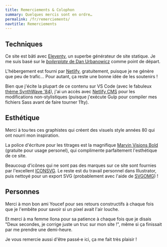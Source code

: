 ```yaml
---
title: Remerciements & Colophon
summary: Quelques mercis sont en ordre…
permalink: /fr/remerciements/
navtitle: Remerciements
---
```


## Techniques
Ce site est bâti avec [Eleventy](https://www.11ty.dev/), un superbe générateur de site statique. Je me suis basé sur le [*boilerplate* de Dan Urbanowicz](https://templates.netlify.com/template/eleventy-netlify-boilerplate/) comme point de départ.

L'hébergement est fourni par [Netlify](https://netlify.com/), gratuitement, puisque je ne génère que peu de trafic… Pour autant, ça reste une bonne idée de les soutenirs !

Bien que j'écite la plupart de ce contenu sur VS Code (avec le fabuleux [thème SynthWave '84](https://marketplace.visualstudio.com/items?itemName=RobbOwen.synthwave-vscode)), j'ai un accès avec [Netlify CMS](https://www.netlifycms.org/) pour les modifications non-stylistiques (puisque j'exécute Gulp pour compiler mes fichiers Sass avant de faire tourner 11ty).

## Esthétique

Merci à tou·tes ces graphistes qui créent des visuels style années 80 qui ont nourri mon inspiration.

La police d'écriture pour les titrages est la magnifique [Marvin Visions Bold](https://www.readvisions.com/marvin) (gratuite pour usage personel), qui complimente parfaitement l'esthétique de ce site.

Beaucoup d'icônes qui ne sont pas des marques sur ce site sont fournies par l'excellent [ICONSVG](https://iconsvg.xyz/). Le reste est du travail personnel dans Illustrator, puis nettoyé pour un export SVG (probablement avec l'aide de [SVGOMG](https://jakearchibald.github.io/svgomg/)) !

## Personnes

Merci à mon bon ami Youcef pour ses retours constructifs à chaque fois que je l'embête pour savoir si un pixel avait l'air louche.

Et merci à ma femme Ilona pour sa patience à chaque fois que je disais "Deux secondes, je corrige juste un truc sur mon site !", même si ça finissait par me prendre une demi-heure.

Je vous remercie aussi d'être passé·e ici, ça me fait très plaisir !
